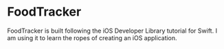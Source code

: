 # FoodTracker
FoodTracker is built following the iOS Developer Library tutorial for Swift. 
I am using it to learn the ropes of creating an iOS application.
